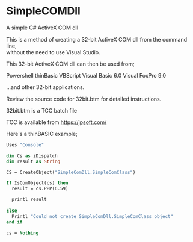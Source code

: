 # SimpleCOMDll
A simple C# ActiveX COM dll 

This is a method of creating a 32-bit ActiveX COM dll from the command line,  
without the need to use Visual Studio.

This 32-bit ActiveX COM dll can then be used from;

Powershell
thinBasic
VBScript
Visual Basic 6.0
Visual FoxPro 9.0

...and other 32-bit applications.

Review the source code for 32bit.btm for detailed instructions.

32bit.btm is a TCC batch file

TCC is available from https://jpsoft.com/

Here's a thinBASIC example;
```vb script
Uses "Console"

dim Cs as iDispatch
dim result as String

CS = CreateObject("SimpleComDll.SimpleComClass")

If IsComObject(cs) then
  result = cs.PPP(6.59)

  printl result
  
Else
  Printl "Could not create SimpleComDll.SimpleComClass object"
end if

cs = Nothing
```
